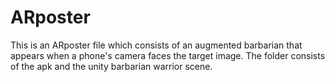 # ARposter
This is an ARposter file which consists of an augmented barbarian that appears when a phone's camera faces the target image. The folder consists of the apk and the unity barbarian warrior scene.
